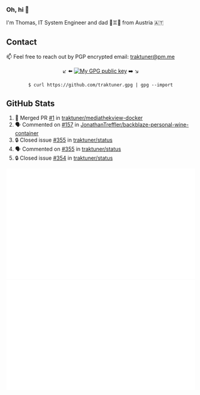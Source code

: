 ### Oh, hi 👋

I'm Thomas, IT System Engineer and dad 👶♊️👶 from Austria 🇦🇹

<!--
**traktuner/traktuner** is a ✨ _special_ ✨ repository because its `README.md` (this file) appears on your GitHub profile.

Here are some ideas to get you started:

- 🔭 I’m currently working on ...
- 🌱 I’m currently learning ...
- 👯 I’m looking to collaborate on ...
- 🤔 I’m looking for help with ...
- 💬 Ask me about ...
- 📫 How to reach me: ...
- 😄 Pronouns: ...
- ⚡ Fun fact: ...
-->

## Contact
📫 Feel free to reach out by PGP encrypted email:
traktuner@pm.me

<div align="center" markdown="1">

↙️ ⬅️ [![My GPG public key](https://img.shields.io/badge/PGP%20public%20key-6D4AFF?style=for-the-badge)](https://github.com/traktuner.gpg) ➡️ ↘️

```shell
$ curl https://github.com/traktuner.gpg | gpg --import
```

</div>

## GitHub Stats
<!--START_SECTION:activity-->
1. 🎉 Merged PR [#1](https://github.com/traktuner/mediathekview-docker/pull/1) in [traktuner/mediathekview-docker](https://github.com/traktuner/mediathekview-docker)
2. 🗣 Commented on [#157](https://github.com/JonathanTreffler/backblaze-personal-wine-container/issues/157#issuecomment-2119321196) in [JonathanTreffler/backblaze-personal-wine-container](https://github.com/JonathanTreffler/backblaze-personal-wine-container)
3. 🔒 Closed issue [#355](https://github.com/traktuner/status/issues/355) in [traktuner/status](https://github.com/traktuner/status)
4. 🗣 Commented on [#355](https://github.com/traktuner/status/issues/355#issuecomment-2114367223) in [traktuner/status](https://github.com/traktuner/status)
5. 🔒 Closed issue [#354](https://github.com/traktuner/status/issues/354) in [traktuner/status](https://github.com/traktuner/status)
<!--END_SECTION:activity-->

![](https://github.com/traktuner/traktuner/blob/master/generated/overview.svg)
![](https://github.com/traktuner/traktuner/blob/master/generated/languages.svg)
